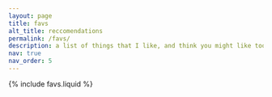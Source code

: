```yaml
---
layout: page
title: favs
alt_title: reccomendations
permalink: /favs/
description: a list of things that I like, and think you might like too
nav: true
nav_order: 5
---
```


{% include favs.liquid %}
